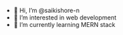 - 👋 Hi, I’m @saikishore-n
- 👀 I’m interested in web development
- 🌱 I’m currently learning MERN stack

<!---
saikishore-n/saikishore-n is a ✨ special ✨ repository because its `README.md` (this file) appears on your GitHub profile.
You can click the Preview link to take a look at your changes.
--->
